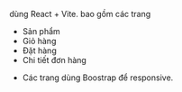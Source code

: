 dùng React + Vite.
bao gồm các trang
+ Sản phẩm
+ Giỏ hàng
+ Đặt hàng
+ Chi tiết đơn hàng
- Các trang dùng Boostrap để responsive.
